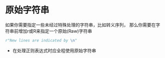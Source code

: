 # 原始字符串
如果你需要指定一些未经过特殊处理的字符串，比如转义序列，
那么你需要在字符串前增加r或R来指定一个原始(Raw)字符串
```python
r"New lines are indicated by \n"
```
* 在处理正则表达式时应全程使用原始字符串